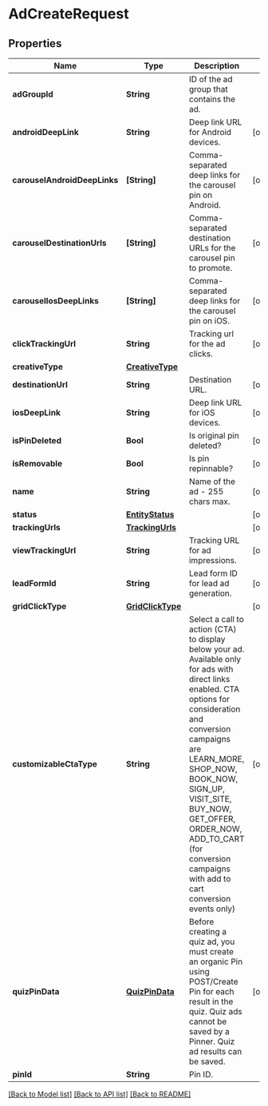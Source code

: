 # AdCreateRequest

## Properties
Name | Type | Description | Notes
------------ | ------------- | ------------- | -------------
**adGroupId** | **String** | ID of the ad group that contains the ad. | 
**androidDeepLink** | **String** | Deep link URL for Android devices. | [optional] 
**carouselAndroidDeepLinks** | **[String]** | Comma-separated deep links for the carousel pin on Android. | [optional] 
**carouselDestinationUrls** | **[String]** | Comma-separated destination URLs for the carousel pin to promote. | [optional] 
**carouselIosDeepLinks** | **[String]** | Comma-separated deep links for the carousel pin on iOS. | [optional] 
**clickTrackingUrl** | **String** | Tracking url for the ad clicks. | [optional] 
**creativeType** | [**CreativeType**](CreativeType.md) |  | 
**destinationUrl** | **String** | Destination URL. | [optional] 
**iosDeepLink** | **String** | Deep link URL for iOS devices. | [optional] 
**isPinDeleted** | **Bool** | Is original pin deleted? | [optional] 
**isRemovable** | **Bool** | Is pin repinnable? | [optional] 
**name** | **String** | Name of the ad - 255 chars max. | [optional] 
**status** | [**EntityStatus**](EntityStatus.md) |  | [optional] 
**trackingUrls** | [**TrackingUrls**](TrackingUrls.md) |  | [optional] 
**viewTrackingUrl** | **String** | Tracking URL for ad impressions. | [optional] 
**leadFormId** | **String** | Lead form ID for lead ad generation. | [optional] 
**gridClickType** | [**GridClickType**](GridClickType.md) |  | [optional] 
**customizableCtaType** | **String** | Select a call to action (CTA) to display below your ad. Available only for ads with direct links enabled. CTA options for consideration and conversion campaigns are LEARN_MORE, SHOP_NOW, BOOK_NOW, SIGN_UP, VISIT_SITE, BUY_NOW, GET_OFFER, ORDER_NOW, ADD_TO_CART (for conversion campaigns with add to cart conversion events only) | [optional] 
**quizPinData** | [**QuizPinData**](QuizPinData.md) | Before creating a quiz ad, you must create an organic Pin using POST/Create Pin for each result in the quiz. Quiz ads cannot be saved by a Pinner. Quiz ad results can be saved. | [optional] 
**pinId** | **String** | Pin ID. | 

[[Back to Model list]](../README.md#documentation-for-models) [[Back to API list]](../README.md#documentation-for-api-endpoints) [[Back to README]](../README.md)


